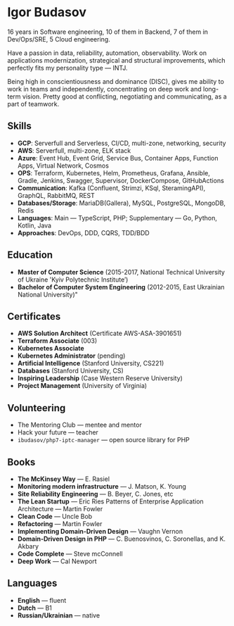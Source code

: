 # Igor Budasov

16 years in Software engineering, 10 of them in Backend, 7 of them in Dev/Ops/SRE, 5 Cloud engineering. 

Have a passion in data, reliability, automation, observability. Work on applications modernization, strategical and structural improvements, which perfectly fits my personality type — INTJ. 

Being high in conscientiousness and dominance (DISC), gives me ability to work in teams and independently, concentrating on deep work and long-term vision. Pretty good at conflicting, negotiating and communicating, as a part of teamwork.

## Skills	
- **GCP**: Serverfull and Serverless, CI/CD, multi-zone, networking, security
- **AWS**: Serverfull, multi-zone, ELK stack
- **Azure**: Event Hub, Event Grid, Service Bus, Container Apps, Function Apps, Virtual Network, Cosmos
- **OPS**: Terraform, Kubernetes, Helm, Prometheus, Grafana, Ansible, Gradle, Jenkins, Swagger, Supervisor, DockerCompose, GitHubActions
- **Communication**: Kafka (Confluent, Strimzi, KSql, SteramingAPI), GraphQL, RabbitMQ, REST
- **Databases/Storage**: MariaDB(Gallera), MySQL, PostgreSQL, MongoDB, Redis 
- **Languages**: Main — TypeScript, PHP; Supplementary — Go, Python, Kotlin, Java
- **Approaches**: DevOps, DDD, CQRS, TDD/BDD

## Education	
- **Master of Computer Science** (2015-2017, National Technical University of Ukraine 'Kyiv Polytechnic Institute’)
- **Bachelor of Computer System Engineering** (2012-2015, East Ukrainian National University)"

## Certificates	
- **AWS Solution Architect** (Certificate AWS-ASA-3901651)
- **Terraform Associate** (003)
- **Kubernetes Associate**
- **Kubernetes Administrator** (pending)
- **Artificial Intelligence** (Stanford University, CS221)
- **Databases** (Stanford University, CS)
- **Inspiring Leadership** (Case Western Reserve University)
- **Project Management** (University of Virginia)

## Volunteering	
- The Mentoring Club — mentee and mentor
- Hack your future — teacher
- `ibudasov/php7-iptc-manager` — open source library for PHP

## Books	
- **The McKinsey Way** — E. Rasiel
- **Monitoring modern infrastructure** — J. Matson, K. Young
- **Site Reliability Engineering** — B. Beyer, C. Jones, etc
- **The Lean Startup** — Eric Ries Patterns of Enterprise Application Architecture — Martin Fowler
- **Clean Code** — Uncle Bob
- **Refactoring** — Martin Fowler
- **Implementing Domain-Driven Design** — Vaughn Vernon
- **Domain-Driven Design in PHP** — C. Buenosvinos, C. Soronellas, and K. Akbary
- **Code Complete** — Steve mcConnell
- **Deep Work** — Cal Newport

## Languages	
- **English** — fluent
- **Dutch** — B1 
- **Russian/Ukrainian** — native